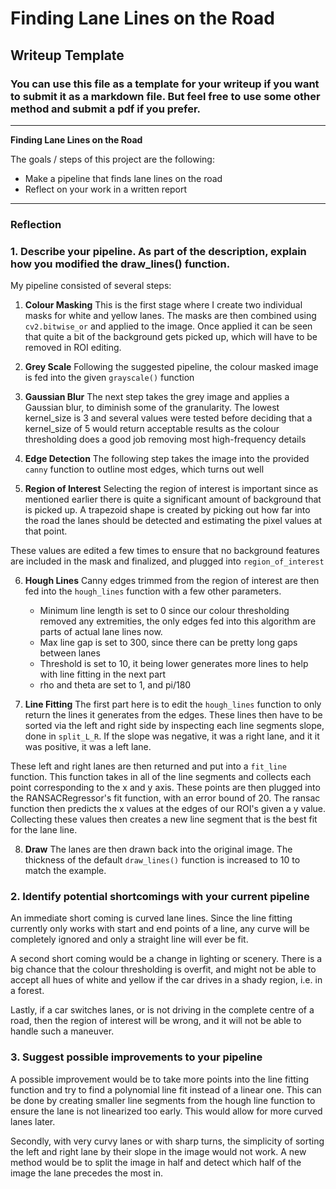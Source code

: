 # **Finding Lane Lines on the Road** 

## Writeup Template

### You can use this file as a template for your writeup if you want to submit it as a markdown file. But feel free to use some other method and submit a pdf if you prefer.

---

**Finding Lane Lines on the Road**

The goals / steps of this project are the following:
* Make a pipeline that finds lane lines on the road
* Reflect on your work in a written report


[//]: # (Image References)

[image1]: ./examples/grayscale.jpg "Grayscale"

---

### Reflection

### 1. Describe your pipeline. As part of the description, explain how you modified the draw_lines() function.

My pipeline consisted of several steps:

1)  **Colour Masking**
This is the first stage where I create two individual masks for white and yellow lanes. The masks are then combined using `cv2.bitwise_or` and applied to the image. Once applied it can be seen that quite a bit of the background gets picked up, which will have to be removed in ROI editing.
	
2)  **Grey Scale**
Following the suggested pipeline, the colour masked image is fed into the given `grayscale()` function

3) **Gaussian Blur**
The next step takes the grey image and applies a Gaussian blur, to diminish some of the granularity. The lowest kernel_size is 3 and several values were tested before deciding that a kernel_size of 5 would return acceptable results as the colour thresholding does a good job removing most high-frequency details 

4) **Edge Detection**
The following step takes the image into the provided `canny` function to outline most edges, which turns out well

5) **Region of Interest**
Selecting the region of interest is important since as mentioned earlier there is quite a significant amount of background that is picked up. A trapezoid shape is created by picking out how far into the road the lanes should be detected and estimating the pixel values at that point.

These values are edited a few times to ensure that no background features are included in the mask and finalized, and plugged into `region_of_interest`

6) **Hough Lines**
Canny edges trimmed from the region of interest are then fed into the `hough_lines` function with a few other parameters. 

	 - Minimum line length is set to 0 since our colour thresholding removed any extremities, the only edges fed into this algorithm are parts of actual lane lines now.
	 - Max line gap is set to 300, since there can be pretty long gaps between lanes 
	 - Threshold is set to 10, it being lower generates more lines to help with line fitting in the next part
	 - rho and theta are set to 1, and pi/180
	 
7) **Line Fitting**
The first part here is to edit the `hough_lines` function to only return the lines it generates from the edges. These lines then have to be sorted via the left and right side by inspecting each line segments slope, done in `split_L_R`. If the slope was negative, it was a right lane, and it it was positive, it was a left lane. 

These left and right lanes are then returned and put into a `fit_line` function. This function takes in all of the line segments and collects each point corresponding to the x and y axis. These points are then plugged into the RANSACRegressor's fit function, with an error bound of 20. The ransac function then predicts the x values at the edges of our ROI's given a y value. Collecting these values then creates a new line segment that is the best fit for the lane line. 

8) **Draw**
The lanes are then drawn back into the original image. The thickness of the default `draw_lines()` function is increased to 10 to match the example.

### 2. Identify potential shortcomings with your current pipeline
An immediate short coming is curved lane lines. Since the line fitting currently only works with start and end points of a line, any curve will be completely ignored and only a straight line will ever be fit. 

A second short coming would be a change in lighting or scenery. There is a big chance that the colour thresholding is overfit, and might not be able to accept all hues of white and yellow if the car drives in a shady region, i.e. in a forest. 

Lastly, if a car switches lanes, or is not driving in the complete centre of a road, then the region of interest will be wrong, and it will not be able to handle such a maneuver. 

### 3. Suggest possible improvements to your pipeline
A possible improvement would be to take more points into the line fitting function and try to find a polynomial line fit instead of a linear one. This can be done by creating smaller line segments from the hough line function to ensure the lane is not linearized too early. This would allow for more curved lanes later.

Secondly, with very curvy lanes or with sharp turns, the simplicity of sorting the left and right lane by their slope in the image would not work. A new method would be to split the image in half and detect which half of the image the lane precedes the most in.
